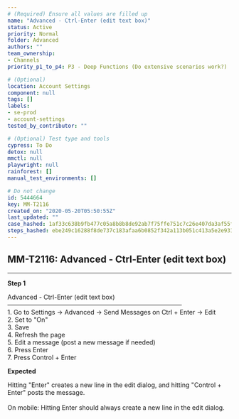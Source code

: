 ```yaml
---
# (Required) Ensure all values are filled up
name: "Advanced - Ctrl-Enter (edit text box)"
status: Active
priority: Normal
folder: Advanced
authors: ""
team_ownership:
- Channels
priority_p1_to_p4: P3 - Deep Functions (Do extensive scenarios work?)

# (Optional)
location: Account Settings
component: null
tags: []
labels:
- se-prod
- account-settings
tested_by_contributor: ""

# (Optional) Test type and tools
cypress: To Do
detox: null
mmctl: null
playwright: null
rainforest: []
manual_test_environments: []

# Do not change
id: 5444664
key: MM-T2116
created_on: "2020-05-20T05:50:55Z"
last_updated: ""
case_hashed: 1af33c638b9fb477c05a8b8b8de92ab7f75ffe751c7c26e407da3af55f41037ee5c631db31a17eefef7a380302e2fbfb
steps_hashed: ebe249c16288f8de737c183afaa6b0852f342a113b051c413a5e2e931aa9530668e4fc15b15f5dd6cbb92ec471a9515f
---
```


<!-- (Auto-generated) Based on frontmatter's "key" and "name" -->

## MM-T2116: Advanced - Ctrl-Enter (edit text box)

---

**Step 1**

Advanced - Ctrl-Enter (edit text box)\
————————————————————————————\
1\. Go to Settings -> Advanced -> Send Messages on Ctrl + Enter -> Edit\
2\. Set to "On"\
3\. Save\
4\. Refresh the page\
5\. Edit a message (post a new message if needed)\
6\. Press Enter\
7\. Press Control + Enter

**Expected**

Hitting "Enter" creates a new line in the edit dialog, and hitting "Control + Enter" posts the message.\
\
On mobile: Hitting Enter should always create a new line in the edit dialog.
